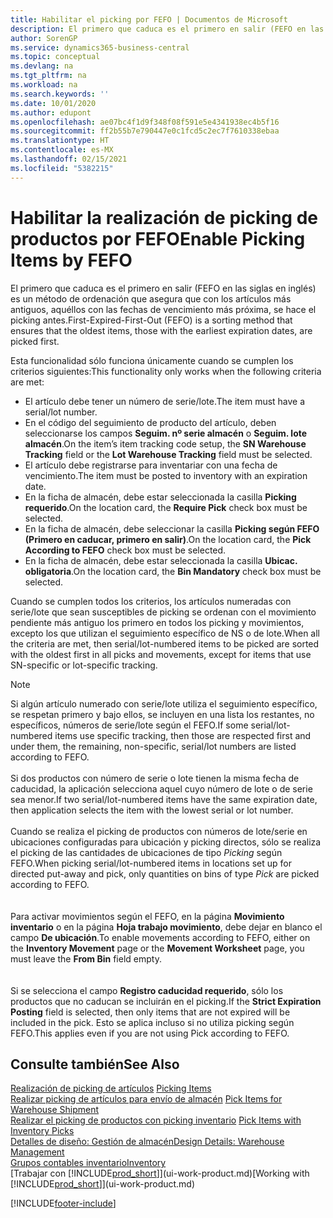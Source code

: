 ```yaml
---
title: Habilitar el picking por FEFO | Documentos de Microsoft
description: El primero que caduca es el primero en salir (FEFO en las siglas en inglés) es un método de ordenación que asegura que con los artículos más antiguos, aquéllos con las fechas de vencimiento más próxima, se hace el picking antes.
author: SorenGP
ms.service: dynamics365-business-central
ms.topic: conceptual
ms.devlang: na
ms.tgt_pltfrm: na
ms.workload: na
ms.search.keywords: ''
ms.date: 10/01/2020
ms.author: edupont
ms.openlocfilehash: ae07bc4f1d9f348f08f591e5e4341938ec4b5f16
ms.sourcegitcommit: ff2b55b7e790447e0c1fcd5c2ec7f7610338ebaa
ms.translationtype: HT
ms.contentlocale: es-MX
ms.lasthandoff: 02/15/2021
ms.locfileid: "5382215"
---
```

# <a name="enable-picking-items-by-fefo"></a><span data-ttu-id="932ab-103">Habilitar la realización de picking de productos por FEFO</span><span class="sxs-lookup"><span data-stu-id="932ab-103">Enable Picking Items by FEFO</span></span>
<span data-ttu-id="932ab-104">El primero que caduca es el primero en salir (FEFO en las siglas en inglés) es un método de ordenación que asegura que con los artículos más antiguos, aquéllos con las fechas de vencimiento más próxima, se hace el picking antes.</span><span class="sxs-lookup"><span data-stu-id="932ab-104">First-Expired-First-Out (FEFO) is a sorting method that ensures that the oldest items, those with the earliest expiration dates, are picked first.</span></span>  

 <span data-ttu-id="932ab-105">Esta funcionalidad sólo funciona únicamente cuando se cumplen los criterios siguientes:</span><span class="sxs-lookup"><span data-stu-id="932ab-105">This functionality only works when the following criteria are met:</span></span>  

-   <span data-ttu-id="932ab-106">El artículo debe tener un número de serie/lote.</span><span class="sxs-lookup"><span data-stu-id="932ab-106">The item must have a serial/lot number.</span></span>  
-   <span data-ttu-id="932ab-107">En el código del seguimiento de producto del artículo, deben seleccionarse los campos **Seguim. nº serie almacén** o **Seguim. lote almacén**.</span><span class="sxs-lookup"><span data-stu-id="932ab-107">On the item’s item tracking code setup, the **SN Warehouse Tracking** field or the **Lot Warehouse Tracking** field must be selected.</span></span>  
-   <span data-ttu-id="932ab-108">El artículo debe registrarse para inventariar con una fecha de vencimiento.</span><span class="sxs-lookup"><span data-stu-id="932ab-108">The item must be posted to inventory with an expiration date.</span></span>  
-   <span data-ttu-id="932ab-109">En la ficha de almacén, debe estar seleccionada la casilla **Picking requerido**.</span><span class="sxs-lookup"><span data-stu-id="932ab-109">On the location card, the **Require Pick** check box must be selected.</span></span>  
-   <span data-ttu-id="932ab-110">En la ficha de almacén, debe seleccionar la casilla **Picking según FEFO (Primero en caducar, primero en salir)**.</span><span class="sxs-lookup"><span data-stu-id="932ab-110">On the location card, the **Pick According to FEFO** check box must be selected.</span></span>  
-   <span data-ttu-id="932ab-111">En la ficha de almacén, debe estar seleccionada la casilla **Ubicac. obligatoria**.</span><span class="sxs-lookup"><span data-stu-id="932ab-111">On the location card, the **Bin Mandatory** check box must be selected.</span></span>  

 <span data-ttu-id="932ab-112">Cuando se cumplen todos los criterios, los artículos numeradas con serie/lote que sean susceptibles de picking se ordenan con el movimiento pendiente más antiguo los primero en todos los picking y movimientos, excepto los que utilizan el seguimiento específico de NS o de lote.</span><span class="sxs-lookup"><span data-stu-id="932ab-112">When all the criteria are met, then serial/lot-numbered items to be picked are sorted with the oldest first in all picks and movements, except for items that use SN-specific or lot-specific tracking.</span></span>  

> [!NOTE]  
> <span data-ttu-id="932ab-113">Si algún artículo numerado con serie/lote utiliza el seguimiento específico, se respetan primero y bajo ellos, se incluyen en una lista los restantes, no específicos, números de serie/lote según el FEFO.</span><span class="sxs-lookup"><span data-stu-id="932ab-113">If some serial/lot-numbered items use specific tracking, then those are respected first and under them, the remaining, non-specific, serial/lot numbers are listed according to FEFO.</span></span>
<br /><br />
<span data-ttu-id="932ab-114">Si dos productos con número de serie o lote tienen la misma fecha de caducidad, la aplicación selecciona aquel cuyo número de lote o de serie sea menor.</span><span class="sxs-lookup"><span data-stu-id="932ab-114">If two serial/lot-numbered items have the same expiration date, then application selects the item with the lowest serial or lot number.</span></span>
<br /><br />
<span data-ttu-id="932ab-115">Cuando se realiza el picking de productos con números de lote/serie en ubicaciones configuradas para ubicación y picking directos, sólo se realiza el picking de las cantidades de ubicaciones de tipo *Picking* según FEFO.</span><span class="sxs-lookup"><span data-stu-id="932ab-115">When picking serial/lot-numbered items in locations set up for directed put-away and pick, only quantities on bins of type *Pick* are picked according to FEFO.</span></span>  
<br /><br />
<span data-ttu-id="932ab-116">Para activar movimientos según el FEFO, en la página **Movimiento inventario** o en la página **Hoja trabajo movimiento**, debe dejar en blanco el campo **De ubicación**.</span><span class="sxs-lookup"><span data-stu-id="932ab-116">To enable movements according to FEFO, either on the **Inventory Movement** page or the **Movement Worksheet** page, you must leave the **From Bin** field empty.</span></span>  
<br /><br />
<span data-ttu-id="932ab-117">Si se selecciona el campo **Registro caducidad requerido**, sólo los productos que no caducan se incluirán en el picking.</span><span class="sxs-lookup"><span data-stu-id="932ab-117">If the **Strict Expiration Posting** field is selected, then only items that are not expired will be included in the pick.</span></span> <span data-ttu-id="932ab-118">Esto se aplica incluso si no utiliza picking según FEFO.</span><span class="sxs-lookup"><span data-stu-id="932ab-118">This applies even if you are not using Pick according to FEFO.</span></span>

## <a name="see-also"></a><span data-ttu-id="932ab-119">Consulte también</span><span class="sxs-lookup"><span data-stu-id="932ab-119">See Also</span></span>  
<span data-ttu-id="932ab-120">[Realización de picking de artículos](warehouse-pick-items.md) </span><span class="sxs-lookup"><span data-stu-id="932ab-120">[Picking Items](warehouse-pick-items.md) </span></span>  
<span data-ttu-id="932ab-121">[Realizar picking de artículos para envío de almacén](warehouse-how-to-pick-items-for-warehouse-shipment.md) </span><span class="sxs-lookup"><span data-stu-id="932ab-121">[Pick Items for Warehouse Shipment](warehouse-how-to-pick-items-for-warehouse-shipment.md) </span></span>  
<span data-ttu-id="932ab-122">[Realizar el picking de productos con picking inventario](warehouse-how-to-pick-items-with-inventory-picks.md) </span><span class="sxs-lookup"><span data-stu-id="932ab-122">[Pick Items with Inventory Picks](warehouse-how-to-pick-items-with-inventory-picks.md) </span></span>  
[<span data-ttu-id="932ab-123">Detalles de diseño: Gestión de almacén</span><span class="sxs-lookup"><span data-stu-id="932ab-123">Design Details: Warehouse Management</span></span>](design-details-warehouse-management.md)  
[<span data-ttu-id="932ab-124">Grupos contables inventario</span><span class="sxs-lookup"><span data-stu-id="932ab-124">Inventory</span></span>](inventory-manage-inventory.md)  
<span data-ttu-id="932ab-125">[Trabajar con [!INCLUDE[prod_short](includes/prod_short.md)]](ui-work-product.md)</span><span class="sxs-lookup"><span data-stu-id="932ab-125">[Working with [!INCLUDE[prod_short](includes/prod_short.md)]](ui-work-product.md)</span></span>


[!INCLUDE[footer-include](includes/footer-banner.md)]